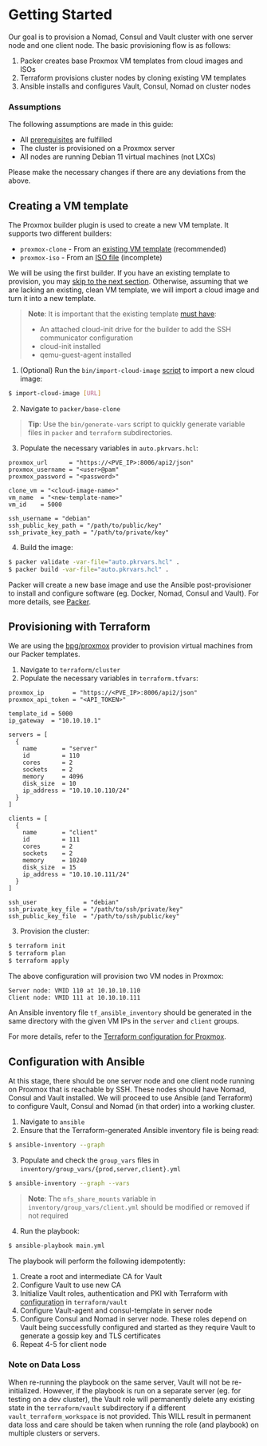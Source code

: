 # Getting Started

Our goal is to provision a Nomad, Consul and Vault cluster with one server node
and one client node. The basic provisioning flow is as follows:

1. Packer creates base Proxmox VM templates from cloud images and ISOs
2. Terraform provisions cluster nodes by cloning existing VM templates
3. Ansible installs and configures Vault, Consul, Nomad on cluster nodes

### Assumptions

The following assumptions are made in this guide:

- All [prerequisites](./prerequisites.md) are fulfilled
- The cluster is provisioned on a Proxmox server
- All nodes are running Debian 11 virtual machines (not LXCs)

Please make the necessary changes if there are any deviations from the above.

## Creating a VM template

The Proxmox builder plugin is used to create a new VM template. It supports two
different builders:

- `proxmox-clone` - From an [existing VM template](./images/packer.md#proxmox-clone) (recommended)
- `proxmox-iso` - From an [ISO file](./images/packer.md#proxmox-iso) (incomplete)

We will be using the first builder. If you have an existing template to
provision, you may [skip to the next section](#provisioning-with-terraform).
Otherwise, assuming that we are lacking an existing, clean VM template, we will
import a cloud image and turn it into a new template.

>**Note**: It is important that the existing template [must
>have](https://pve.proxmox.com/wiki/Cloud-Init_Support#_preparing_cloud_init_templates):
>
>    - An attached cloud-init drive for the builder to add the SSH communicator
>      configuration
>    - cloud-init installed
>    - qemu-guest-agent installed

1. (Optional) Run the `bin/import-cloud-image` [script](./images/cloud_image.html#script) to import a new cloud image:

```bash
$ import-cloud-image [URL]
```

2. Navigate to `packer/base-clone`

>**Tip**: Use the `bin/generate-vars` script to quickly generate variable files
>in `packer` and `terraform` subdirectories.

3. Populate the necessary variables in `auto.pkrvars.hcl`:

```hcl
proxmox_url      = "https://<PVE_IP>:8006/api2/json"
proxmox_username = "<user>@pam"
proxmox_password = "<password>"

clone_vm = "<cloud-image-name>"
vm_name  = "<new-template-name>"
vm_id    = 5000

ssh_username = "debian"
ssh_public_key_path = "/path/to/public/key"
ssh_private_key_path = "/path/to/private/key"
```

4. Build the image:

```bash
$ packer validate -var-file="auto.pkrvars.hcl" .
$ packer build -var-file="auto.pkrvars.hcl" .
```

Packer will create a new base image and use the Ansible post-provisioner to
install and configure software (eg. Docker, Nomad, Consul and Vault). For more
details, see [Packer](./images/packer.md#proxmox-clone).

## Provisioning with Terraform

We are using the
[bpg/proxmox](https://registry.terraform.io/providers/bpg/proxmox/latest/docs)
provider to provision virtual machines from our Packer templates.

1. Navigate to `terraform/cluster`
2. Populate the necessary variables in `terraform.tfvars`:

```hcl
proxmox_ip        = "https://<PVE_IP>:8006/api2/json"
proxmox_api_token = "<API_TOKEN>"

template_id = 5000
ip_gateway  = "10.10.10.1"

servers = [
  {
    name       = "server"
    id         = 110
    cores      = 2
    sockets    = 2
    memory     = 4096
    disk_size  = 10
    ip_address = "10.10.10.110/24"
  }
]

clients = [
  {
    name       = "client"
    id         = 111
    cores      = 2
    sockets    = 2
    memory     = 10240
    disk_size  = 15
    ip_address = "10.10.10.111/24"
  }
]

ssh_user             = "debian"
ssh_private_key_file = "/path/to/ssh/private/key"
ssh_public_key_file  = "/path/to/ssh/public/key"
```

<!-- >**Note**: To create a Proxmox API token, see [Access -->
<!-- >Management](./terraform/proxmox.md#access-management). -->

3. Provision the cluster:

```bash
$ terraform init
$ terraform plan
$ terraform apply
```

The above configuration will provision two VM nodes in Proxmox:

```
Server node: VMID 110 at 10.10.10.110
Client node: VMID 111 at 10.10.10.111
```

An Ansible inventory file `tf_ansible_inventory` should be generated in the same
directory with the given VM IPs in the `server` and `client` groups.

For more details, refer to the [Terraform configuration for
Proxmox](terraform/proxmox.md).

## Configuration with Ansible

At this stage, there should be one server node and one client node running on
Proxmox that is reachable by SSH. These nodes should have Nomad, Consul and
Vault installed. We will proceed to use Ansible (and Terraform) to configure
Vault, Consul and Nomad (in that order) into a working cluster.

1. Navigate to `ansible`
2. Ensure that the Terraform-generated Ansible inventory file is being read:

```bash
$ ansible-inventory --graph
```

3. Populate and check the `group_vars` files in
   `inventory/group_vars/{prod,server,client}.yml`

```bash
$ ansible-inventory --graph --vars
```

>**Note**: The `nfs_share_mounts` variable in `inventory/group_vars/client.yml`
>should be modified or removed if not required

4. Run the playbook:

```bash
$ ansible-playbook main.yml
```

The playbook will perform the following idempotently:

1. Create a root and intermediate CA for Vault
2. Configure Vault to use new CA
3. Initialize Vault roles, authentication and PKI with Terraform with
   [configuration](./terraform/vault.md) in `terraform/vault`
4. Configure Vault-agent and consul-template in server node
5. Configure Consul and Nomad in server node. These roles depend on Vault being
   successfully configured and started as they require Vault to generate a
   gossip key and TLS certificates
6. Repeat 4-5 for client node

### Note on Data Loss

When re-running the playbook on the same server, Vault will not be
re-initialized. However, if the playbook is run on a separate server (eg. for
testing on a dev cluster), the Vault role will permanently delete any
existing state in the `terraform/vault` subdirectory if a different
`vault_terraform_workspace` is not provided. This WILL result in permanent data
loss and care should be taken when running the role (and playbook) on multiple
clusters or servers.
